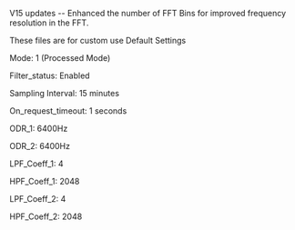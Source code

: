
V15 updates -- Enhanced the number of FFT Bins for improved frequency resolution in the FFT.

These files are for custom use Default Settings

Mode: 1 (Processed Mode) 

Filter_status: Enabled

Sampling Interval: 15 minutes

On_request_timeout: 1 seconds

ODR_1: 6400Hz

ODR_2: 6400Hz

LPF_Coeff_1: 4

HPF_Coeff_1: 2048

LPF_Coeff_2: 4

HPF_Coeff_2: 2048

